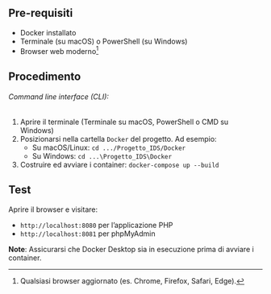 ## Pre-requisiti

- Docker installato
- Terminale (su macOS) o PowerShell (su Windows)
- Browser web moderno[^browser]

## Procedimento
###### Command line interface (CLI): 
1) Aprire il terminale (Terminale su macOS, PowerShell o CMD su Windows)  
2) Posizionarsi nella cartella `Docker` del progetto. Ad esempio:
   - Su macOS/Linux: `cd .../Progetto_IDS/Docker`
   - Su Windows: `cd ...\Progetto_IDS\Docker`
3) Costruire ed avviare i container: `docker-compose up --build`

## Test 

Aprire il browser e visitare:
- `http://localhost:8080` per l’applicazione PHP
- `http://localhost:8081` per phpMyAdmin


**Note**: Assicurarsi che Docker Desktop sia in esecuzione prima di avviare i container.

[^browser]: Qualsiasi browser aggiornato (es. Chrome, Firefox, Safari, Edge).

